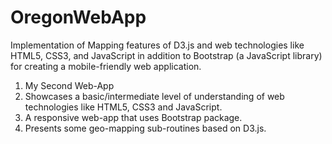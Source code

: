 # OregonWebApp
Implementation of Mapping features of D3.js and web technologies like HTML5, CSS3, and JavaScript in addition to Bootstrap (a JavaScript library) for creating a mobile-friendly web application.

1. My Second Web-App
2. Showcases a basic/intermediate level of understanding of web technologies like HTML5, CSS3 and JavaScript.
3. A responsive web-app that uses Bootstrap package.
4. Presents some geo-mapping sub-routines based on D3.js. 
